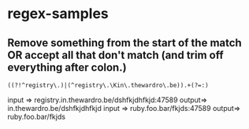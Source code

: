 # regex-samples

## Remove something from the start of the match OR accept all that don't match (and trim off everything after colon.)
`((?!^registry\.)|(^registry\.\Kin\.thewardro\.be)).+(?=:)`

input => registry.in.thewardro.be/dshfkjdhfkjd:47589  output=>   in.thewardro.be/dshfkjdhfkjd
input => ruby.foo.bar/fkjds:47589  output=>   ruby.foo.bar/fkjds
